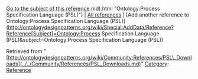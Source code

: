 [Go to the subject of this reference](../../Ontology/Process_Specification_Language_(PSL).md).md).html "Ontology:Process Specification Language (PSL)") | [All references](../../Community/References.1.md "Community:References") | [Add another reference to Ontology:Process Specification Language (PSL)](http://ontologydesignpatterns.org/wiki/Special:AddData/Reference?Reference[Subject]=Ontology:Process Specification Language (PSL)&subject=Ontology:Process Specification Language (PSL))


Retrieved from "[http://ontologydesignpatterns.org/wiki/Community:References/PSL\_Downloads](../../Community/References/PSL_Downloads.md)"
 [Category](http://ontologydesignpatterns.org/wiki/Special:Categories "Special:Categories"): [Reference](../../Category/Reference.md "Category:Reference")